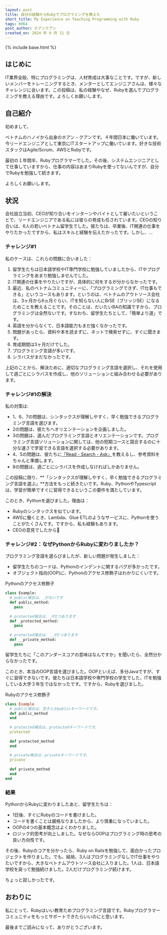 ```yaml
---
layout: post
title: 自分の経験からRubyでプログラミングを教えた
short_title: My Experience on Teaching Programming with Ruby
tags: 0064
post_author: ホアンクアン
created_on: 2024 年 6 月 11 日
---
```


{% include base.html %}

## はじめに

IT業界全般、特にプログラミングは、人材育成は大事なことです。ですが、新しいメンバーをトレーニングするとき、メンターとしてエンジニアさんは、様々なチャレンジに会います。この投稿は、私の経験やなぜ、Rubyを選んでプログラミングを教える理由です。よろしくお願いします。

## 自己紹介

初めまして、

ベトナムのハノイから出身のホアン・クアンです。４年間日本に働いています。今リードエンジニアとして東京にITスタートアップに働いています。好きな技術スタックはAgile/Scrum、AWSとRubyです。

最初の１年間半、Rubyプログラマーでした。その後、システムエンジニアとして仕事していますから、仕事の内容はあまりRubyを使ってないんですが、自分でRubyを勉強して続きます。

よろしくお願いします。

## 状況

会社設立当初、CEOが知り合いをインターンやバイトとして雇いたいということで、リードエンジニアである私には彼らの育成も任されています。CEOの知り合いは、6人の若いベトナム留学生でした。彼たちは、卒業後、IT関連の仕事をやりたかったですから、私はスキルと経験を伝えたかったです。しかし、...

### チャレンジ#1

私のケースは、これらの問題に合いました：
1. 留学生たちは日本語学校やIT専門学校に勉強していましたから、ITやプログラミングをあまり勉強しませんでした。
1. IT関連の仕事をやりたいですが、具体的に何をするが分からなかったです。
1. 最近、私のベトナムコミュニティーに、「プログラミングできず、IT仕事もできる」というコースもあります。というのは、ベトナムのアウトソース会社は、3ヶ月から6ヵ月ぐらい、ITを知らない人にBrSE（ブリッジSE）になるためことを教えることです。そのことは、だいたいBAの知識ですから、プログラミングは全然ないです。すなわち、留学生たちとして、「簡単より道」です。
1. 英語を分からなくて、日本語能力もまだ強くなかったです。
1. 問題があったら、資料や本を読まずに、ネットで検索せずに、すぐに聞きます。
1. 育成期間は3ヶ月だけでした。
1. プログラミング言語が多いです。
1. シラバスがまだなかったです。

上記のことから、解決ために、適切なプログラミング言語を選択し、それを使用して週ごとにシラバスを作成し、他のソリューションと組み合わせる必要があります。

### チャレンジ#1の解決
私の対策は:
- 1、6、7の問題は、シンタックスが理解しやすく、早く勉強できるプログラミング言語を選びます。
- 2の問題は、彼たちへオリエンテーションを企画しました。
- 3の問題は、選んだプログラミング言語とオリエンテーションです。プログラミング言語ソリューションに関しては、他の短期コースと競合するのに十分な速さで学習できる言語を選択する必要があります。
- 4、5の問題は、彼たちに[「Read - Search - Ask」](https://www.freecodecamp.org/news/read-search-dont-be-afraid-to-ask-743a23c411b4/)を教えるし、参考資料をちゃんと準備します。
- 8の問題は、週ごとにシラバスを作成しなければしかありません。

この投稿に限り、**「シンタックスが理解しやすく、早く勉強できるプログラミング言語を選ぶ」**方法をもっと続きたいです。Ruby、PythonやTypescriptは、学習が簡単ですぐに習得できるというこの要件を満たしています。

このとき、Pythonを選びました。理由は：
- Rubyのシンタックスを似ています。
- AWSに働くとき、Lambda、Glue ETLのようなサービスに、Pythonを使うことがたくさんです。ですから、私も経験もあります。
- CEOの意見でしたから🙁

### チャレンジ#2：なぜPythonからRubyに変わりましたか？

プログラミング言語を選らびましたが、新しい問題が発生しました：
- 留学生たちのコードは、Pythonのインデントに関するバグが多かったです。
- オブジェクト指向(OOP)に、Pythonのアクセス修飾子はわかりにくいです。

Pythonのアクセス修飾子
```python
class Example:
  # public場合は、_がないです
  def public_method:
    pass
  
  # protected場合は、_が1つあります
  def _protected_method:
    pass
   
  # protected場合は、__が2つあります
  def __private_method:
    pass
```
留学生たちに「このアンダースコアの意味はなんですか」を聞いたら、全然分からなかったです。

このとき、本当のOOP言語を選びました。OOPといえば、多分Javaですが、すぐに習得できないです。彼たちは日本語学校や専門学校の学生でした、ITを勉強している大学３年生ではなかったです。ですから、Rubyを選びました。

Rubyのアクセス修飾子
```ruby
class Example
  # public場合は、空きとかpublicキーワードです。
  def public_method
  end
  
  # protected場合は、protectedキーワードです。
  protected
  
  def protected_method
  end
  
  # private場合は、privateキーワードです。
  private
  
  def private_method
  end
end
```
### 結果

PythonからRubyに変わりましたあと、留学生たちは：
- 1日後、すぐにRubyのコードを書けました。
- コードを書くことは厳格なりましたから、より慎重になっていました。
- OOPの4つの基本概念はよくわかりました。
- ロジック的思考が向上しました。なぜならOOPはプログラミング時の思考の良い方向性です。

その後、Rubyのコアを分かったら、Ruby on Railsを勉強して、面白かったプロジェクトを作りました。でも、結局、3人はプログラミングなしでIT仕事をやりたいですから、大きなベトナムアウトソース会社に入りました。1人は、日本語学校を戻って勉強続けました。2人だけプログラミング続けます。

ちょっと寂しかったです。

## おわりに

私にとって、Rubyはいい教育ためプログラミング言語です。Rubyプログラマーコミュニティをもっとサポートできたらいいのにと思います。

最後までご読みになって、ありがとうございます。